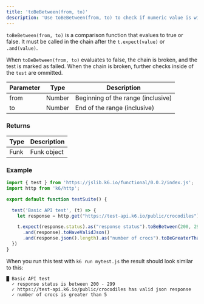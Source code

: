 ```yaml
---
title: 'toBeBetween(from, to)'
description: 'Use toBeBetween(from, to) to check if numeric value is within range.'
---
```


`toBeBetween(from, to)` is a comparison function that evalues to true or false. It must be called in the chain after the `t.expect(value)` or `.and(value)`. 

When `toBeBetween(from, to)` evaluates to false, the chain is broken, and the test is marked as failed. When the chain is broken, further checks inside of the `test` are ommitted. 



| Parameter      | Type   | Description                                                                          |
| -------------- | ------ | ------------------------------------------------------------------------------------ |
| from           | Number | Beginning of the range (inclusive) |
| to             | Number | End of the range (inclusive) |


### Returns

| Type   | Description                     |
| ------ | ------------------------------- |
| Funk   | Funk object |

### Example

<CodeGroup labels={[]}>

```javascript
import { test } from 'https://jslib.k6.io/functional/0.0.2/index.js';
import http from 'k6/http';

export default function testSuite() {

  test('Basic API test', (t) => {
    let response = http.get("https://test-api.k6.io/public/crocodiles")

    t.expect(response.status).as("response status").toBeBetween(200, 299)
      .and(response).toHaveValidJson()
      .and(response.json().length).as("number of crocs").toBeGreaterThan(5);
  })
}
```

When you run this test with `k6 run mytest.js` the result should look similar to this:

```
█ Basic API test
  ✓ response status is between 200 - 299
  ✓ https://test-api.k6.io/public/crocodiles has valid json response
  ✓ number of crocs is greater than 5
```

</CodeGroup>
 